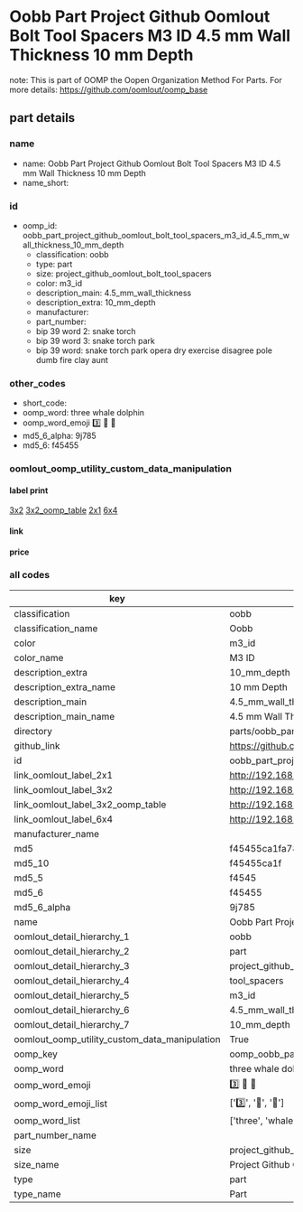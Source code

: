 # Oobb Part Project Github Oomlout Bolt Tool Spacers M3 ID 4.5 mm Wall Thickness 10 mm Depth  

note: This is part of OOMP the Oopen Organization Method For Parts. For more details: https://github.com/oomlout/oomp_base

##  part details
  







### name
* name: Oobb Part Project Github Oomlout Bolt Tool Spacers M3 ID 4.5 mm Wall Thickness 10 mm Depth
* name_short: 
### id
* oomp_id: oobb_part_project_github_oomlout_bolt_tool_spacers_m3_id_4.5_mm_wall_thickness_10_mm_depth
  * classification: oobb
  * type: part
  * size: project_github_oomlout_bolt_tool_spacers
  * color: m3_id
  * description_main: 4.5_mm_wall_thickness
  * description_extra: 10_mm_depth
  * manufacturer: 
  * part_number: 
  * bip 39 word 2: snake torch
  * bip 39 word 3: snake torch park
  * bip 39 word: snake torch park opera dry exercise disagree pole dumb fire clay aunt

### other_codes
* short_code: 
* oomp_word: three whale dolphin
* oomp_word_emoji :three: :whale: :dolphin:
* md5_6_alpha: 9j785
* md5_6: f45455






### oomlout_oomp_utility_custom_data_manipulation
#### label print
[3x2](http://192.168.1.245:1112/?label=oomp%209j785)
[3x2_oomp_table](http://192.168.1.108:1112/?label=oomp%209j785)
[2x1](http://192.168.1.242:1112/?label=oomp%209j785)
[6x4](http://192.168.1.55:1112/?label=oomp%209j785)    

#### link

                              

#### price







### all codes 
| key | value |  
| --- | --- |  
| classification | oobb |  
| classification_name | Oobb |  
| color | m3_id |  
| color_name | M3 ID |  
| description_extra | 10_mm_depth |  
| description_extra_name | 10 mm Depth |  
| description_main | 4.5_mm_wall_thickness |  
| description_main_name | 4.5 mm Wall Thickness |  
| directory | parts/oobb_part_project_github_oomlout_bolt_tool_spacers_m3_id_4.5_mm_wall_thickness_10_mm_depth |  
| github_link | https://github.com/oomlout/oomlout_oomp_part_src/tree/main/parts/oobb_part_project_github_oomlout_bolt_tool_spacers_m3_id_4.5_mm_wall_thickness_10_mm_depth |  
| id | oobb_part_project_github_oomlout_bolt_tool_spacers_m3_id_4.5_mm_wall_thickness_10_mm_depth |  
| link_oomlout_label_2x1 | http://192.168.1.242:1112/?label=oomp%209j785 |  
| link_oomlout_label_3x2 | http://192.168.1.245:1112/?label=oomp%209j785 |  
| link_oomlout_label_3x2_oomp_table | http://192.168.1.108:1112/?label=oomp%209j785 |  
| link_oomlout_label_6x4 | http://192.168.1.55:1112/?label=oomp%209j785 |  
| manufacturer_name |  |  
| md5 | f45455ca1fa787d93d21d9b540b95669 |  
| md5_10 | f45455ca1f |  
| md5_5 | f4545 |  
| md5_6 | f45455 |  
| md5_6_alpha | 9j785 |  
| name | Oobb Part Project Github Oomlout Bolt Tool Spacers M3 ID 4.5 mm Wall Thickness 10 mm Depth |  
| oomlout_detail_hierarchy_1 | oobb |  
| oomlout_detail_hierarchy_2 | part |  
| oomlout_detail_hierarchy_3 | project_github_bolt |  
| oomlout_detail_hierarchy_4 | tool_spacers |  
| oomlout_detail_hierarchy_5 | m3_id |  
| oomlout_detail_hierarchy_6 | 4.5_mm_wall_thickness |  
| oomlout_detail_hierarchy_7 | 10_mm_depth |  
| oomlout_oomp_utility_custom_data_manipulation | True |  
| oomp_key | oomp_oobb_part_project_github_oomlout_bolt_tool_spacers_m3_id_4.5_mm_wall_thickness_10_mm_depth |  
| oomp_word | three whale dolphin |  
| oomp_word_emoji | :three: :whale: :dolphin: |  
| oomp_word_emoji_list | [':three:', ':whale:', ':dolphin:'] |  
| oomp_word_list | ['three', 'whale', 'dolphin'] |  
| part_number_name |  |  
| size | project_github_oomlout_bolt_tool_spacers |  
| size_name | Project Github Oomlout Bolt Tool Spacers |  
| type | part |  
| type_name | Part |  
